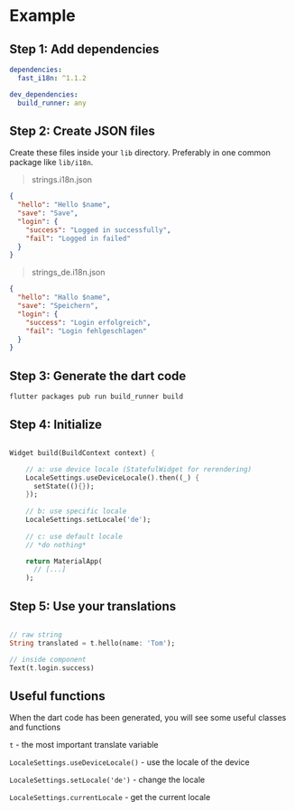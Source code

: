 # Example

## Step 1: Add dependencies

```yaml
dependencies:
  fast_i18n: ^1.1.2

dev_dependencies:
  build_runner: any
```

## Step 2: Create JSON files

Create these files inside your `lib` directory. Preferably in one common package like `lib/i18n`.

> strings.i18n.json

```json
{
  "hello": "Hello $name",
  "save": "Save",
  "login": {
    "success": "Logged in successfully",
    "fail": "Logged in failed"
  }
}
```

> strings_de.i18n.json

```json
{
  "hello": "Hallo $name",
  "save": "Speichern",
  "login": {
    "success": "Login erfolgreich",
    "fail": "Login fehlgeschlagen"
  }
}
```

## Step 3: Generate the dart code

```
flutter packages pub run build_runner build
```

## Step 4: Initialize

```dart

Widget build(BuildContext context) {                                    

    // a: use device locale (StatefulWidget for rerendering)
    LocaleSettings.useDeviceLocale().then((_) {
      setState((){});
    });
 
    // b: use specific locale
    LocaleSettings.setLocale('de');
 
    // c: use default locale
    // *do nothing*

    return MaterialApp(
      // [...]
    );
```

## Step 5: Use your translations

```dart

// raw string
String translated = t.hello(name: 'Tom');

// inside component
Text(t.login.success)
```

## Useful functions

When the dart code has been generated, you will see some useful classes and functions

`t` - the most important translate variable

`LocaleSettings.useDeviceLocale()` - use the locale of the device

`LocaleSettings.setLocale('de')` - change the locale

`LocaleSettings.currentLocale` - get the current locale